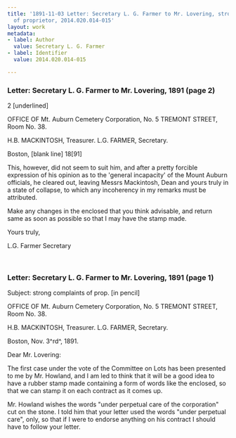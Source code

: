 ```yaml
---
title: '1891-11-03 Letter: Secretary L. G. Farmer to Mr. Lovering, strong complaints
  of proprietor, 2014.020.014-015'
layout: work
metadata:
- label: Author
  value: Secretary L. G. Farmer
- label: Identifier
  value: 2014.020.014-015

---
```

<div class="pages">
<div id="page-1485718">
<h3><a name="page-1485718">Letter: Secretary L. G. Farmer to Mr. Lovering, 1891 (page 2)</a></h3>
<div class="page-content">
<p>2 [underlined]</p>
<p>OFFICE OF<span class='line-break'> </span>Mt. Auburn Cemetery Corporation,<span class='line-break'> </span>No. 5 TREMONT STREET, Room No. 38.</p>
<p>H.B. MACKINTOSH, Treasurer.<span class='line-break'> </span>L.G. FARMER, Secretary.</p>
<p>Boston, [blank line] 18[91]</p>
<p>This, however, did not<span class='line-break'> </span>seem to suit him, and after a<span class='line-break'> </span>pretty forcible expression of his<span class='line-break'> </span>opinion as to the 'general incapacity'<span class='line-break'> </span>of the Mount Auburn officials,<span class='line-break'> </span>he cleared out, leaving Messrs<span class='line-break'> </span>Mackintosh, Dean and yours truly<span class='line-break'> </span>in a state of collapse, to which<span class='line-break'> </span>any incoherency in my remarks<span class='line-break'> </span>must be attributed.</p>
<p>Make any changes<span class='line-break'> </span>in the enclosed that you think<span class='line-break'> </span>advisable, and return same as<span class='line-break'> </span>soon as possible so that I may<span class='line-break'> </span>have the stamp made.</p>
<p>Yours truly,</p>
<p>L.G. Farmer<span class='line-break'> </span>Secretary<span class='line-break'> </span></p>
</div>
</div>
<br />
<div id="page-1485719">
<h3><a name="page-1485719">Letter: Secretary L. G. Farmer to Mr. Lovering, 1891 (page 1)</a></h3>
<div class="page-content">
<p>Subject: strong complaints of prop. [in pencil]</p>
<p>OFFICE OF<span class='line-break'> </span>Mt. Auburn Cemetery Corporation,<span class='line-break'> </span>No. 5 TREMONT STREET, Room No. 38.</p>
<p>H.B. MACKINTOSH, Treasurer.<span class='line-break'> </span>L.G. FARMER, Secretary.</p>
<p>Boston, Nov. 3^rd^, 1891.</p>
<p>Dear Mr. Lovering:</p>
<p>The first case<span class='line-break'> </span>under the vote of the Committee on<span class='line-break'> </span>Lots has been presented to me by<span class='line-break'> </span>Mr. Howland, and I am led to<span class='line-break'> </span>think that it will be a good idea<span class='line-break'> </span>to have a rubber stamp made<span class='line-break'> </span>containing a form of words like the <span class='line-break'> </span>enclosed, so that we can stamp<span class='line-break'> </span>it on each contract as it comes up.</p>
<p>Mr. Howland wishes <span class='line-break'> </span>the words "under perpetual care<span class='line-break'> </span>of the corporation" cut on the stone.<span class='line-break'> </span>I told him that your letter used<span class='line-break'> </span>the words "under perpetual care",<span class='line-break'> </span>only, so that if I were to endorse<span class='line-break'> </span>anything on his contract I should<span class='line-break'> </span>have to follow your letter.</p>
</div>
</div>
<br />
</div>
